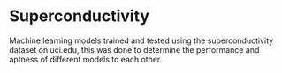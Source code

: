 # Superconductivity
Machine learning models trained and tested using the superconductivity dataset on uci.edu, this was done to determine the performance and aptness of different models to each other.
